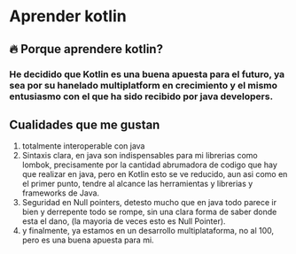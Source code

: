 # Aprender kotlin
## 🔥 Porque aprendere kotlin?
### He decidido que Kotlin es una buena apuesta para el futuro, ya sea por su hanelado multiplatform en crecimiento y el mismo entusiasmo con el que ha sido recibido por java developers.
## Cualidades que me gustan
1. totalmente interoperable con java
2. Sintaxis clara, en java son indispensables para mi librerias como lombok, precisamente por la cantidad abrumadora de codigo que hay que realizar en java, pero en Kotlin esto se ve reducido, aun asi como en el primer punto, tendre al alcance las herramientas y librerias y frameworks de Java.
3. Seguridad en Null pointers, detesto mucho que en java todo parece ir bien y derrepente todo se rompe, sin una clara forma de saber donde esta el dano, (la mayoria de veces esto es Null Pointer).
4. y finalmente, ya estamos en un desarrollo multiplataforma, no al 100, pero es una buena apuesta para mi.
